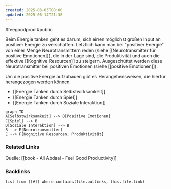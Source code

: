 ```yaml
---
created: 2025-03-03T08:00
updated: 2025-06-14T21:38
---
```

#feegoodprod #public

Beim Energie tanken geht es darum, sich einen möglichst großen Input an positiver Energie zu verschaffen. Letztlich kann man bei "positiver Energie" von einer Menge Neurotransmittern reden (siehe [[Neurotransmitter für positive Emotionen]]), die in der Lage sind, die Produktivität und auch die effektive [[Kognitive Resourcen]] zu steigern. Ausgeschüttet werden diese Neurotransmitter bei positiven Emotionen (siehe [[positive Emotionen]]).

Um die positive Energie aufzubauen gibt es Herangehensweisen, die hierfür herangezogen werden können. 
- [[Energie Tanken durch Selbstwirksamkeit]]
- [[Energie Tanken durch Spiel]]
- [[Energie Tanken durch Soziale Interaktion]]


```mermaid
graph TD
A[Selbstwirksamkeit] --> B[Positive Emotionen]
C[Spiel] --> B
D[Soziale Interaktion] --> B
B --> E[Neurotransmitter]
E --> F[Kognitive Resourcen, Produktivität]
```

### Related Links
Quelle: [[book - Ali Abdaal - Feel Good Productivity]] 

### Backlinks
```dataview 
list from [[#]] where contains(file.outlinks, this.file.link)
```


